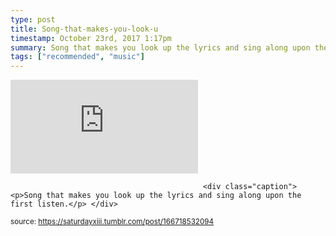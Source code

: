 ```yaml
---
type: post
title: Song-that-makes-you-look-u
timestamp: October 23rd, 2017 1:17pm
summary: Song that makes you look up the lyrics and sing along upon the first listenp 
tags: ["recommended", "music"]
---
```

<embed type="audio/mpeg" src="https://bandcamp.com/stream_redirect?enc=mp3-128&amp;track_id=2861756721&amp;ts=1618890940&amp;t=446bc89c61979b040ad147fa62d6702f5e45c846"></embed>
                    
                                               <div class="caption"><p>Song that makes you look up the lyrics and sing along upon the first listen.</p> </div>
                                    
                                
<small>source: https://saturdayxiii.tumblr.com/post/166718532094</small>